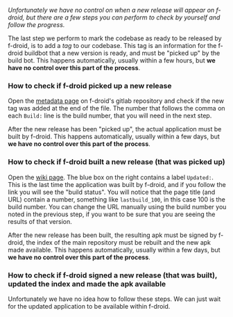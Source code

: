 _Unfortunately we have no control on when a new release will appear on f-droid, but there are a few steps you can perform to check by yourself and follow the progress._

The last step we perform to mark the codebase as ready to be released by f-droid, is to add a _tag_ to our codebase. This tag is an information for the f-droid buildbot that a new version is ready, and must be "picked up" by the build bot. This happens automatically, usually within a few hours, but **we have no control over this part of the process**.

### How to check if f-droid picked up a new release

Open the [metadata page](https://gitlab.com/fdroid/fdroiddata/blob/master/metadata/nodomain.freeyourgadget.gadgetbridge.txt) on f-droid's gitlab repository and check if the new tag was added at the end of the file. The number that follows the comma on each ``Build:`` line is the build number, that you will need in the next step.


After the new release has been "picked up", the actual application must be built by f-droid. This happens automatically, usually within a few days, but **we have no control over this part of the process**.

### How to check if f-droid built a new release (that was picked up)

Open the [wiki page](https://f-droid.org/wiki/page/nodomain.freeyourgadget.gadgetbridge). The blue box on the right contains a label ``Updated:``. This is the last time the application was built by f-droid, and if you follow the link you will see the "build status". You will notice that the page title (and URL) contain a number, something like ``lastbuild_100``, in this case 100 is the build number. You can change the URL manually using the build number you noted in the previous step, if you want to be sure that you are seeing the results of that version.

After the new release has been built, the resulting apk must be signed by f-droid, the index of the main repository must be rebuilt and the new apk made available. This happens automatically, usually within a few days, but **we have no control over this part of the process**.

### How to check if f-droid signed a new release (that was built), updated the index and made the apk available

Unfortunately we have no idea how to follow these steps. We can just wait for the updated application to be available within f-droid.
